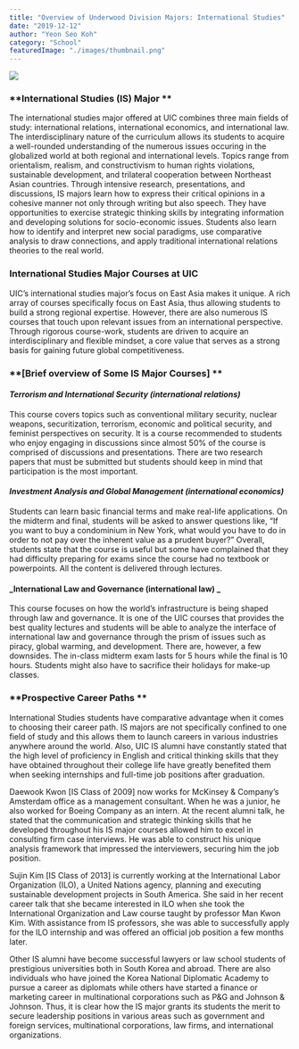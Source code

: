 ```yaml
---
title: "Overview of Underwood Division Majors: International Studies"
date: "2019-12-12"
author: "Yeon Seo Koh"
category: "School"
featuredImage: "./images/thumbnail.png" 
---
```


![](/images/thumbnail.png)

### **International Studies (IS) Major **

The international studies major offered at UIC combines three main fields of study: international relations, international economics, and international law. The interdisciplinary nature of the curriculum allows its students to acquire a well-rounded understanding of the numerous issues occuring in the globalized world at both regional and international levels. Topics range from orientalism, realism, and constructivism to human rights violations, sustainable development, and trilateral cooperation between Northeast Asian countries. Through intensive research, presentations, and discussions, IS majors learn how to express their critical opinions in a cohesive manner not only through writing but also speech. They have opportunities to exercise strategic thinking skills by integrating information and developing solutions for socio-economic issues. Students also learn how to identify and interpret new social paradigms, use comparative analysis to draw connections, and apply traditional international relations theories to the real world. 

### **International Studies Major Courses at UIC**

UIC’s international studies major’s focus on East Asia makes it unique. A rich array of courses specifically focus on East Asia, thus allowing students to build a strong regional expertise. However, there are also numerous IS courses that touch upon relevant issues from an international perspective. Through rigorous course-work, students are driven to acquire an interdisciplinary and flexible mindset, a core value that serves as a strong basis for gaining future global competitiveness. 

### **\[Brief overview of Some IS Major Courses\] **

#### **_Terrorism and International Security (international relations)_**

This course covers topics such as conventional military security, nuclear weapons, securitization, terrorism, economic and political security, and feminist perspectives on security. It is a course recommended to students who enjoy engaging in discussions since almost 50% of the course is comprised of discussions and presentations. There are two research papers that must be submitted but students should keep in mind that participation is the most important. 

#### **_Investment Analysis and Global Management (international economics)_**

Students can learn basic financial terms and make real-life applications. On the midterm and final, students will be asked to answer questions like, “If you want to buy a condominium in New York, what would you have to do in order to not pay over the inherent value as a prudent buyer?” Overall, students state that the course is useful but some have complained that they had difficulty preparing for exams since the course had no textbook or powerpoints. All the content is delivered through lectures. 

#### **_International Law and Governance (international law) _**

This course focuses on how the world’s infrastructure is being shaped through law and governance. It is one of the UIC courses that provides the best quality lectures and students will be able to analyze the interface of international law and governance through the prism of issues such as piracy, global warming, and development. There are, however, a few downsides. The in-class midterm exam lasts for 5 hours while the final is 10 hours. Students might also have to sacrifice their holidays for make-up classes. 

### **Prospective Career Paths **

International Studies students have comparative advantage when it comes to choosing their career path. IS majors are not specifically confined to one field of study and this allows them to launch careers in various industries anywhere around the world. Also, UIC IS alumni have constantly stated that the high level of proficiency in English and critical thinking skills that they have obtained throughout their college life have greatly benefited them when seeking internships and full-time job positions after graduation. 

Daewook Kwon \[IS Class of 2009\] now works for McKinsey & Company’s Amsterdam office as a management consultant. When he was a junior, he also worked for Boeing Company as an intern. At the recent alumni talk, he stated that the communication and strategic thinking skills that he developed throughout his IS major courses allowed him to excel in consulting firm case interviews. He was able to construct his unique analysis framework that impressed the interviewers, securing him the job position.

Sujin Kim \[IS Class of 2013\] is currently working at the International Labor Organization (ILO), a United Nations agency, planning and executing sustainable development projects in South America. She said in her recent career talk that she became interested in ILO when she took the International Organization and Law course taught by professor Man Kwon Kim. With assistance from IS professors, she was able to successfully apply for the ILO internship and was offered an official job position a few months later. 

Other IS alumni have become successful lawyers or law school students of prestigious universities both in South Korea and abroad. There are also individuals who have joined the Korea National Diplomatic Academy to pursue a career as diplomats while others have started a finance or marketing career in multinational corporations such as P&G and Johnson & Johnson. Thus, it is clear how the IS major grants its students the merit to secure leadership positions in various areas such as government and foreign services, multinational corporations, law firms, and international organizations.
